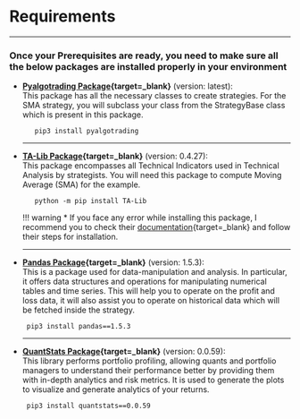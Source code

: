 # Requirements

---

### Once your Prerequisites are ready, you need to make sure all the below packages are installed properly in your environment

- **[Pyalgotrading Package](https://pypi.org/project/pyalgotrading/){target=_blank}** (version: latest):  
   This package has all the necessary classes to create strategies. For the SMA strategy, you will subclass your class from the StrategyBase class which is present in this package.
   ``` 
      pip3 install pyalgotrading
   ```
  
    ---

- **[TA-Lib Package](https://pypi.org/project/TA-Lib/){target=_blank}** (version: 0.4.27):  
   This package encompasses all Technical Indicators used in Technical Analysis by strategists. You will need this package to compute Moving Average (SMA) for the example.

    ```
       python -m pip install TA-Lib
    ```
    !!! warning
         * If you face any error while installing this package, I recommend you to check their [documentation](https://pypi.org/project/TA-Lib/){target=_blank} and follow their steps for installation.
  
   ---

- **[Pandas Package](https://pandas.pydata.org/pandas-docs/version/1.5.3/getting_started/index.html){target=_blank}** (version: 1.5.3):    
   This is a package used for data-manipulation and analysis. In particular, it offers data structures and operations for manipulating numerical tables and time series. This will help you to operate on the profit and loss data, it will also assist you to operate on historical data which will be fetched inside the strategy.  
   ```
    pip3 install pandas==1.5.3
   ```
   
   ---

- **[QuantStats Package](https://github.com/ranaroussi/quantstats){target=_blank}** (version: 0.0.59):  
   This library performs portfolio profiling, allowing quants and portfolio managers to understand their performance better by providing them with in-depth analytics and risk metrics. It is used to generate the plots to visualize and generate analytics of your returns.
   ```
    pip3 install quantstats==0.0.59
   ```

